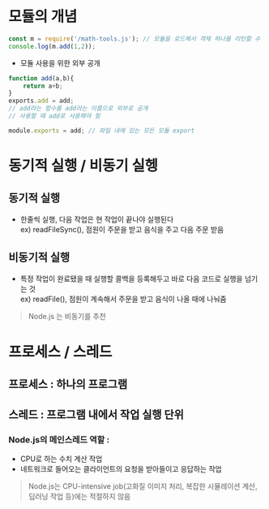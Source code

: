 # 모듈의 개념
```javascript
const m = require('/math-tools.js'); // 모듈을 로드해서 객체 하나를 리턴할 수 있음
console.log(m.add(1,2));
```
* 모듈 사용을 위한 외부 공개
```javascript
function add(a,b){
    return a+b;
}
exports.add = add;
// add라는 함수를 add라는 이름으로 외부로 공개
// 사용할 때 add로 사용해야 힘

module.exports = add; // 파일 내에 있는 모든 모듈 export
```

# 동기적 실행 / 비동기 실헹
## 동기적 실행
* 한줄씩 실행, 다음 작업은 현 작업이 끝나야 실행된다  
  ex) readFileSync(), 점원이 주문을 받고 음식을 주고 다음 주문 받음
## 비동기적 실행
* 특정 작업이 완료됐을 때 실행할 콜백을 등록해두고 바로 다음 코드로 실행을 넘기는 것  
    ex) readFile(), 점원이 계속해서 주문을 받고 음식이 나올 때에 나눠줌
> Node.js 는 비동기를 추천

# 프로세스 / 스레드
## 프로세스 : 하나의 프로그램
## 스레드 : 프로그램 내에서 작업 실행 단위
### Node.js의 메인스레드 역할 : 
- CPU로 하는 수치 계산 작업
- 네트워크로 들어오는 클라이언트의 요청을 받아들이고 응답하는 작업
>  Node.js는 CPU-intensive job(고화질 이미지 처리, 복잡한 시뮬레이션 계산, 딥러닝 작업 등)에는 적절하지 않음